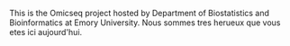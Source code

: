 This is the Omicseq project hosted by Department of Biostatistics and Bioinformatics at Emory University.
Nous sommes tres herueux que vous etes ici aujourd'hui. 
